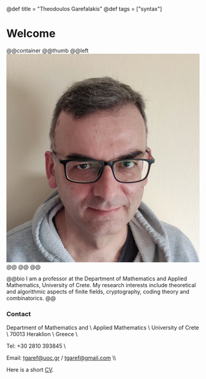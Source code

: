 @def title = "Theodoulos Garefalakis"
@def tags = ["syntax"]

# Welcome

@@container
@@thumb
@@left ![](/assets/avatar.jpg) @@
@@
@@

@@bio
I am a professor at the Department of Mathematics and Applied Mathematics, University of Crete.   My research interests include theoretical and algorithmic aspects of finite fields, cryptography, coding theory and combinatorics.
@@

### Contact 
Department of Mathematics and \\
Applied Mathematics \\
University of Crete \\
70013 Heraklion \\
Greece \\

Tel: +30 2810 393845 \\

Email: tgaref@uoc.gr / tgaref@gmail.com \\\\

Here is a short [CV](/assets/bio-english.pdf).
